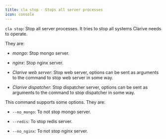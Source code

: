 ```yaml
---
title: cla stop - Stops all server processes
icon: console
---
```


`cla stop`: Stop all server processes. It tries to stop all systems Clarive needs to operate. 

They are: 

- *mongo*: Stop mongo server.  

- *nginx*: Stop nginx server.  

- *Clarive web server*: Stop web server, options can be sent as arguments to the command to stop web server in some way.  

- *Clarive dispatcher*: Stop dispatcher server, options can be sent as arguments to the command to stop dispatcher in some way. 


This command supports some options. They are: 

- `--no_mongo`: To not stop mongo server. 

- `--redis`: To stop redis server. 

- `--no_nginx`: To not stop nginx server.

